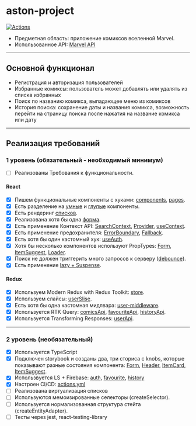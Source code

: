 # aston-project

[![Actions](https://github.com/Ewok1ng/aston-project/actions/workflows/actions.yml/badge.svg)](https://github.com/Ewok1ng/aston-project/actions/workflows/actions.yml)

- Предметная область: приложение комиксов вселенной Marvel.
- Использованное API: [Marvel API](https://developer.marvel.com/docs)

---

## Основной функционал

- Регистрация и авторизация пользователей
- Избранные комиксы: пользователь может добавлять или удалять из списка избранных
- Поиск по названию комикса, выпадающее меню из комиксов
- История поиска: сохранение даты и названия комикса, возможность перейти на страницу поиска после нажатия на название комикса или дату

---

## Реализация требований

### 1 уровень (обязательный - необходимый минимум)

- [ ] Реализованы Требования к функциональности.

#### React

- [x] Пишем функциональные компоненты c хуками: [components](src/components), [pages](src/pages).
- [x] Есть разделение на [умные](src/pages/main/main.tsx) и [глупые](src/components/button/button.tsx) компоненты.
- [x] Есть рендеринг [списков](src/pages/main/main.tsx).
- [x] Реализована хотя бы одна [форма](src/components/form/form.tsx).
- [x] Есть применение Контекст API: [SearchContext](src/context/search-context.ts), [Provider](src/app.tsx), [useContext](src/components/search/search.tsx).
- [x] Есть применение предохранителя: [ErrorBoundary](src/app.tsx), [Fallback](src/components/fallback/).
- [x] Есть хотя бы один кастомный хук: [useAuth](src/hooks/auth.ts).
- [x] Хотя бы несколько компонентов используют PropTypes: [Form](src/components/form/form.tsx), [ItemSuggest](src/components/item-suggest/item-suggest.tsx), [Loader](src/components/loader/loader.tsx).
- [x] Поиск не должен триггерить много запросов к серверу ([debounce](src/components/search/search.tsx)).
- [x] Есть применение [lazy + Suspense](src/routes/routes.tsx).

#### Redux

- [x] Используем Modern Redux with Redux Toolkit: [store](src/store/store.ts).
- [x] Используем слайсы: [userSlise](src/store/reducers/user-slice.ts).
- [x] Есть хотя бы одна кастомная мидлвара: [user-middleware](src/store/middlewares/user-middleware.ts).
- [x] Используется RTK Query: [comicsApi](src/store/api/comics-api.ts), [favouriteApi](src/store/api/favourite-api.ts), [historyApi](src/store/api/history-api.ts).
- [x] Используется Transforming Responses: [userApi](src/store/api/comics-api.ts).

---

### 2 уровень (необязательный)

- [x] Используется TypeScript
- [x] Подключен storybook и созданы два, три сториса с knobs, которые показывают разные состояния компонента: [Form](src/components/form/form.stories.tsx), [Header](src/components/header/header.stories.tsx), [ItemCard](src/components/item-card/item-card.stories.tsx), [ItemSuggest](src/components/item-suggest/item-suggest.stories.tsx).
- [x] Использвуется LS + Firebase: [auth](src/hooks/auth.ts), [favourite](src/store/api/favourite-api.ts), [history](src/store/api/history-api.ts)
- [x] Настроен CI/CD: [actions.yml](.github/workflows/actions.yml)
- [ ] Реализована виртуализация списков
- [ ] Используются мемоизированные селекторы (createSelector).
- [ ] Используется нормализованная структура стейта (createEntityAdapter).
- [ ] Тесты через jest, react-testing-library
